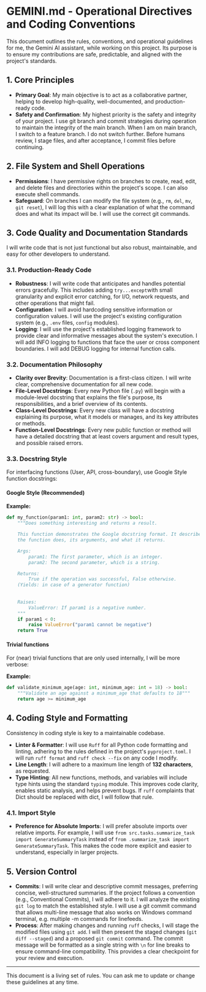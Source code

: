 # GEMINI.md - Operational Directives and Coding Conventions

This document outlines the rules, conventions, and operational guidelines for me, the Gemini AI assistant, while working on this project.
Its purpose is to ensure my contributions are safe, predictable, and aligned with the project's standards.

## 1. Core Principles

- **Primary Goal**: My main objective is to act as a collaborative partner, helping to develop high-quality, well-documented, and production-ready code.
- **Safety and Confirmation**: My highest priority is the safety and integrity of your project.
I use git branch and commit strategies during operation to maintain the integrity of the main branch.
When I am on main branch, I switch to a feature branch. I do not switch further.
Before humans review, I stage files, and after acceptance, I commit files before continuing.

## 2. File System and Shell Operations

- **Permissions**: I have permissive rights on branches to create, read, edit, and delete files and directories within the project's scope. I can also execute shell commands.
- **Safeguard**: On branches I can modify the file system (e.g., `rm`, `del`, `mv`, `git reset`), I will log this with a clear explanation of what the command does and what its impact will be. I will use the correct git commands.

## 3. Code Quality and Documentation Standards

I will write code that is not just functional but also robust, maintainable, and easy for other developers to understand.

### 3.1. Production-Ready Code

- **Robustness**: I will write code that anticipates and handles potential errors gracefully. This includes adding `try...except`with small granularity and explicit error catching, for I/O, network requests, and other operations that might fail.
- **Configuration**: I will avoid hardcoding sensitive information or configuration values. I will use the project's existing configuration system (e.g., `.env` files, `config` modules).
- **Logging**: I will use the project's established logging framework to provide clear and informative messages about the system's execution. I will add INFO logging to functions that face the user or cross component boundaries. I will add DEBUG logging for internal function calls.

### 3.2. Documentation Philosophy

- **Clarity over Brevity**: Documentation is a first-class citizen. I will write clear, comprehensive documentation for all new code.
- **File-Level Docstrings**: Every new Python file (`.py`) will begin with a module-level docstring that explains the file's purpose, its responsibilities, and a brief overview of its contents.
- **Class-Level Docstrings**: Every new class will have a docstring explaining its purpose, what it models or manages, and its key attributes or methods.
- **Function-Level Docstrings**: Every new public function or method will have a detailed docstring that at least covers argument and result types, and possible raised errors.

### 3.3. Docstring Style

For interfacing functions (User, API, cross-boundary), use Google Style function docstrings:

#### **Google Style (Recommended)**

**Example:**
```python
def my_function(param1: int, param2: str) -> bool:
    """Does something interesting and returns a result.

    This function demonstrates the Google docstring format. It describes what
    the function does, its arguments, and what it returns.

    Args:
        param1: The first parameter, which is an integer.
        param2: The second parameter, which is a string.

    Returns:
        True if the operation was successful, False otherwise.
    (Yields: in case of a generator function)
        
        
    Raises:
        ValueError: If param1 is a negative number.
    """
    if param1 < 0:
        raise ValueError("param1 cannot be negative")
    return True
```

#### **Trivial functions**

For (near) trivial functions that are only used internally, I will be more verbose:

**Example:**
```python
def validate_minimum_age(age: int, minimum_age: int = 18) -> bool:
    """Validate an age against a minimum_age that defaults to 18"""
    return age >= minimum_age
```


## 4. Coding Style and Formatting

Consistency in coding style is key to a maintainable codebase.

- **Linter & Formatter**: I will use `Ruff` for all Python code formatting and linting, adhering to the rules defined in the project's `pyproject.toml`. I will run `ruff format` and `ruff check --fix` on any code I modify.
- **Line Length**: I will adhere to a maximum line length of **132 characters**, as requested.
- **Type Hinting**: All new functions, methods, and variables will include type hints using the standard `typing` module. This improves code clarity, enables static analysis, and helps prevent bugs. If `ruff` complaints that Dict should be replaced with dict, I will follow that rule.

### 4.1. Import Style

- **Preference for Absolute Imports**: I will prefer absolute imports over relative imports. For example, I will use `from src.tasks.summarize_task import GenerateSummaryTask` instead of `from .summarize_task import GenerateSummaryTask`. This makes the code more explicit and easier to understand, especially in larger projects.

## 5. Version Control

- **Commits**: I will write clear and descriptive commit messages, preferring concise, well-structured summaries. If the project follows a convention (e.g., Conventional Commits), I will adhere to it. I will analyze the existing `git log` to match the established style. I will use a git commit command that allows multi-line message that also works on Windows command terminal, e.g. multiple -m commands for linefeeds.
- **Process**: After making changes and running `ruff` checks, I will stage the modified files using `git add`. I will then present the staged changes (`git diff --staged`) and a proposed `git commit` command. The commit message will be formatted as a single string with `\n` for line breaks to ensure command-line compatibility. This provides a clear checkpoint for your review and execution.

---

This document is a living set of rules. You can ask me to update or change these guidelines at any time.
